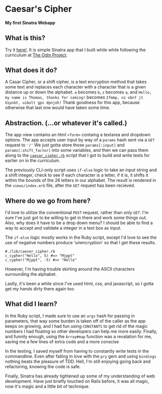 # Caesar's Cipher
#### My first Sinatra Webapp

## What is this?
Try it [here!](https://caesars-cipher.herokuapp.com/). 
It is simple Sinatra app that I built while while following the curriculum at [The Odin Project](http://www.theodinproject.com).

## What does it do?
A Casar Cipher, or a shift cipher, is a text encryption method that takes some text and replaces each character with a character that is a given distance up or down the alphabet. `a` becomes `b`, `z` becomes `a`, and `Hello, my name is Thomas, thanks for coming!` becomes `Ifmmp, nz obnf jt Uipnbt, uibolt gps dpnjoh!` Thank goodness for this app, because otherwise that last one would have taken some time.

## Abstraction. (...or whatever it's called.)
The app view contains an html `<form>` containg a textarea and dropdown options. The app accepts user input by way of a `params` hash sent via a `GET` request to `'/'` We just gotta store those `params[:input]` and `params[:shift_factor]` into some variables, and then we can pass them along to the [`caesar_cipher.rb`](https://github.com/Thomascountz/odin_projects/blob/master/caeser_cypher/lib/caeser_cypher.rb) script that I got to build and write tests for earlier on in the curriculum. 

The previously CLI-only script uses `if-else` logic to take an input string and a shift integer, check to see if each character is a letter, if it is, it shifts it within the bounds of the 26 letters in our alphabet. The result is rendered in the `views/index.erb` file, after the `GET` request has been recieved.

## Where do we go from here?
I'd love to utilize the conventional `POST` request, rather than only `GET`. I'm sure I've just got to be willing to get in there and work some things out. Also, why does it have to be a drop down menu? I should be able to find a way to accept and validate a integer in a text box as input.

The `if-else` logic mostly works in the Ruby script, except I'd love to see the use of negative numbers produce 'unencryption' so that I get these results.
```
#./lib/caeser_cipher.rb
c_cypher("Hello", 5) #=> "Mjppt"
c_cypher("Mjppt", -5) #=> "Hello"
```
However, I'm having trouble skirting around the ASCII characters surrounding the alphabet.

Lastly, it's been a while since I've used html, css, and javascript, so I gotta get my hands dirty there again too.

## What did I learn?

In the Ruby script, I made sure to use an `args` hash for passing in parameters, that way some burden is taken off of the caller as the app keeps on growing, and I had fun using `CONSTANTS` to get rid of the magic numbers I had floating so other developers can help me more easily. Finally, and funnily enough, using the `Array#map` function was a revalation for me, saving me a few lines of extra code and a more conscise 

In the testing, I saved myself from having to constantly write tests in the commandline. Even after falling in love with the `pry` gem and using `bindings` nothing beats the pleasure of TDD. Hell, I'm still enjoying going back and refactoring, knowing the code is safe.

Finally, Sinatra has already tightened up some of my understanding of web development. Have just briefly touched on Rails before, it was all magic, now it's magic and a little bit of technique.
